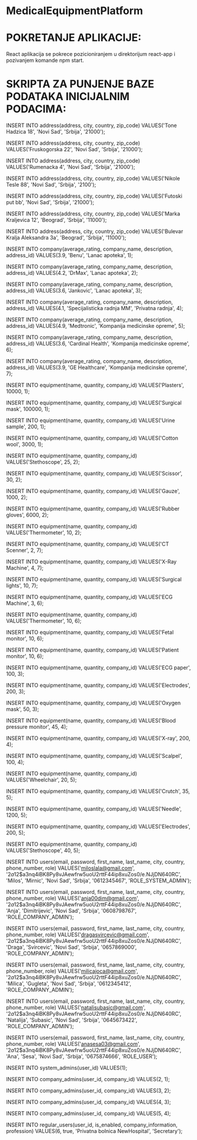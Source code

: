 # MedicalEquipmentPlatform
# POKRETANJE APLIKACIJE: 
React aplikacija se pokrece pozicioniranjem u direktorijum react-app i pozivanjem komande npm start.

# SKRIPTA ZA PUNJENJE BAZE PODATAKA INICIJALNIM PODACIMA: 
INSERT INTO address(address, city, country, zip_code) VALUES('Tone Hadzica 18', 'Novi Sad', 'Srbija', '21000');

INSERT INTO address(address, city, country, zip_code) VALUES('Fruskogorska 22', 'Novi Sad', 'Srbija', '21000');

INSERT INTO address(address, city, country, zip_code) VALUES('Rumenacka 4', 'Novi Sad', 'Srbija', '21000');

INSERT INTO address(address, city, country, zip_code) VALUES('Nikole Tesle 88', 'Novi Sad', 'Srbija', '2100');

INSERT INTO address(address, city, country, zip_code) VALUES('Futoski put bb', 'Novi Sad', 'Srbija', '21000');

INSERT INTO address(address, city, country, zip_code) VALUES('Marka Kraljevica 12', 'Beograd', 'Srbija', '11000');

INSERT INTO address(address, city, country, zip_code) VALUES('Bulevar Kralja Aleksandra 3a', 'Beograd', 'Srbija', '11000');

INSERT INTO company(average_rating, company_name, description, address_id) VALUES(3.9, 'Benu', 'Lanac apoteka', 1);

INSERT INTO company(average_rating, company_name, description, address_id) VALUES(4.2, 'DrMax', 'Lanac apoteka', 2);

INSERT INTO company(average_rating, company_name, description, address_id) VALUES(3.6, 'Jankovic', 'Lanac apoteka', 3);

INSERT INTO company(average_rating, company_name, description, address_id) VALUES(4.1, 'Specijalisticka radnja MM', 'Privatna radnja', 4);

INSERT INTO company(average_rating, company_name, description, address_id) VALUES(4.9, 'Medtronic', 'Kompanija medicinske opreme', 5);

INSERT INTO company(average_rating, company_name, description, address_id) VALUES(3.6, 'Cardinal Health', 'Kompanija medicinske opreme', 6);

INSERT INTO company(average_rating, company_name, description, address_id) VALUES(3.9, 'GE Healthcare', 'Kompanija medicinske opreme', 7);

INSERT INTO equipment(name, quantity, company_id) VALUES('Plasters', 10000, 1);

INSERT INTO equipment(name, quantity, company_id) VALUES('Surgical mask', 100000, 1);

INSERT INTO equipment(name, quantity, company_id) VALUES('Urine sample', 200, 1);

INSERT INTO equipment(name, quantity, company_id) VALUES('Cotton wool', 3000, 1);

INSERT INTO equipment(name, quantity, company_id) VALUES('Stethoscope', 25, 2);

INSERT INTO equipment(name, quantity, company_id) VALUES('Scissor', 30, 2);

INSERT INTO equipment(name, quantity, company_id) VALUES('Gauze', 1000, 2);

INSERT INTO equipment(name, quantity, company_id) VALUES('Rubber gloves', 6000, 2);

INSERT INTO equipment(name, quantity, company_id) VALUES('Thermometer', 10, 2);

INSERT INTO equipment(name, quantity, company_id) VALUES('CT Scenner', 2, 7);

INSERT INTO equipment(name, quantity, company_id) VALUES('X-Ray Machine', 4, 7);

INSERT INTO equipment(name, quantity, company_id) VALUES('Surgical lights', 10, 7);

INSERT INTO equipment(name, quantity, company_id) VALUES('ECG Machine', 3, 6);

INSERT INTO equipment(name, quantity, company_id) VALUES('Thermometer', 10, 6);

INSERT INTO equipment(name, quantity, company_id) VALUES('Fetal monitor', 10, 6);

INSERT INTO equipment(name, quantity, company_id) VALUES('Patient monitor', 10, 6);

INSERT INTO equipment(name, quantity, company_id) VALUES('ECG paper', 100, 3);

INSERT INTO equipment(name, quantity, company_id) VALUES('Electrodes', 200, 3);

INSERT INTO equipment(name, quantity, company_id) VALUES('Oxygen mask', 50, 3);

INSERT INTO equipment(name, quantity, company_id) VALUES('Blood pressure monitor', 45, 4);

INSERT INTO equipment(name, quantity, company_id) VALUES('X-ray', 200, 4);

INSERT INTO equipment(name, quantity, company_id) VALUES('Scalpel', 100, 4);

INSERT INTO equipment(name, quantity, company_id) VALUES('Wheelchair', 20, 5);

INSERT INTO equipment(name, quantity, company_id) VALUES('Crutch', 35, 5);

INSERT INTO equipment(name, quantity, company_id) VALUES('Needle', 1200, 5);

INSERT INTO equipment(name, quantity, company_id) VALUES('Electrodes', 200, 5);

INSERT INTO equipment(name, quantity, company_id) VALUES('Stethoscope', 40, 5);

INSERT INTO users(email, password, first_name, last_name, city, country, phone_number, role) VALUES('miloslala@gmail.com', '$2a$12$a3nq4iBK8Py8vJAewfrw5uoU2rttF44ip8xuZos0/e.NJjDN640RC', 'Milos', 'Mirnic', 'Novi Sad', 'Srbija', '0612345467', 'ROLE_SYSTEM_ADMIN');

INSERT INTO users(email, password, first_name, last_name, city, country, phone_number, role) VALUES('anja00dim@gmail.com', '$2a$12$a3nq4iBK8Py8vJAewfrw5uoU2rttF44ip8xuZos0/e.NJjDN640RC', 'Anja', 'Dimitrijevic', 'Novi Sad', 'Srbija', '0608798767', 'ROLE_COMPANY_ADMIN');

INSERT INTO users(email, password, first_name, last_name, city, country, phone_number, role) VALUES('dragasvircevic@gmail.com', '$2a$12$a3nq4iBK8Py8vJAewfrw5uoU2rttF44ip8xuZos0/e.NJjDN640RC', 'Draga', 'Svircevic', 'Novi Sad', 'Srbija', '0657869000', 'ROLE_COMPANY_ADMIN');

INSERT INTO users(email, password, first_name, last_name, city, country, phone_number, role) VALUES('milicajoca@gmail.com', '$2a$12$a3nq4iBK8Py8vJAewfrw5uoU2rttF44ip8xuZos0/e.NJjDN640RC', 'Milica', 'Gugleta', 'Novi Sad', 'Srbija', '0612345412', 'ROLE_COMPANY_ADMIN');

INSERT INTO users(email, password, first_name, last_name, city, country, phone_number, role) VALUES('natalisubasic@gmail.com', '$2a$12$a3nq4iBK8Py8vJAewfrw5uoU2rttF44ip8xuZos0/e.NJjDN640RC', 'Natalija', 'Subasic', 'Novi Sad', 'Srbija', '0645673422', 'ROLE_COMPANY_ADMIN');

INSERT INTO users(email, password, first_name, last_name, city, country, phone_number, role) VALUES('anasesa03@gmail.com', '$2a$12$a3nq4iBK8Py8vJAewfrw5uoU2rttF44ip8xuZos0/e.NJjDN640RC', 'Ana', 'Sesa', 'Novi Sad', 'Srbija', '0675874666', 'ROLE_USER');

INSERT INTO system_admins(user_id) VALUES(1);

INSERT INTO company_admins(user_id, company_id) VALUES(2, 1);

INSERT INTO company_admins(user_id, company_id) VALUES(3, 2);

INSERT INTO company_admins(user_id, company_id) VALUES(4, 3);

INSERT INTO company_admins(user_id, company_id) VALUES(5, 4);

INSERT INTO regular_users(user_id, is_enabled, company_information, profession) VALUES(6, true, 'Privatna bolnica NewHospital', 'Secretary');


